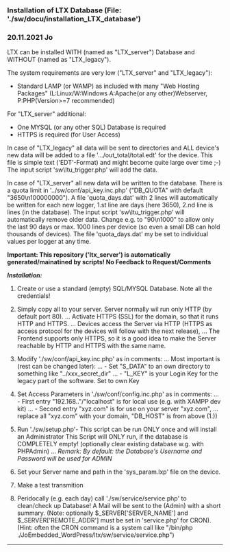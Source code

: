 ### Installation of LTX Database (File: './sw/docu/installation_LTX_database') ###

### 20.11.2021 Jo ###

LTX can be installed WITH (named as "LTX_server") Database and WITHOUT (named as "LTX_legacy").

The system requirements are very low ("LTX_server" and "LTX_legacy"):
- Standard LAMP (or WAMP) as included with many "Web Hosting Packages" 
  (L:Linux/W:Windows A:Apache(or any other)Webserver, P:PHP(Version>=7 recommended)

For "LTX_server" additional:
- One MYSQL (or any other SQL) Database is required
- HTTPS is required (for User Access)

In case of "LTX_legacy" all data will be sent to directories and ALL device's new data will
be added to a file '.../out_total/total.edt' for the device. 
This file is simple text ('EDT'-Format) and might become quite large over time ;-)
The input script 'sw\ltu_trigger.php' will add the data.

In case of "LTX_server" all new data will be written to the database. There is a quota limit in
'../sw/conf/api_key.inc.php' ("DB_QUOTA" with default "3650\n100000000"). A file 'quota_days.dat' with 2 lines
will automatically be written for each new logger, 1.st line are days (here 3650), 2.nd line is lines (in the database).
The input script 'sw\ltu_trigger.php' will automatically remove older data.
Change e.g. to "90\n1000" to allow only the last 90 days or max. 1000 lines per device (so even a small DB can hold thousands of devices).
The file 'quota_days.dat' my be set to individual values per logger at any time.

**Important: This repository ('ltx_server') is automatically generated/mainatined by scripts! No Feedback to Request/Comments**


***Installation:*** 

 1. Create or use a standard (empty) SQL/MYSQL Database. Note all the credentials!

 2. Simply copy all to your server. Server normally wil run only HTTP (by default port 80).
... Activate HTTPS (SSL) for the domain, so that it runs HTTP and HTTPS.
... Devices access the Server via HTTP (HTTPS as access protocol for the devices will follow with the next release),
... The Frontend supports only HTTPS, so it is a good idea to make the Server reachable by HTTP and HTTPS with the same name.

 3. Modify './sw/conf/api_key.inc.php' as in comments:
... Most important is (rest can be changed later):
... - Set "S_DATA" to an own directory to something like "../xxx_secret_dir"
... - "L_KEY" is your Login Key for the legacy part of the software. Set to own Key 

 4. Set Access Parameters in './sw/conf/config.inc.php' as in comments:
... - First entry "192.168.."/"localhost" is for local use (e.g. with XAMPP dev kit)
... - Second entry "xyz.com" is for use on your server "xyz.com", 
...   replace all "xyz.com" with your domain, "DB_HOST" is from above (1.))

 5. Run './sw/setup.php'- This script can be run ONLY once and will install an Administrator
    This Script will ONLY run, if the database is COMPLETELY empty! 
	(optionally clear existing database w.g. with PHPAdmin)
... _Remark: By default: the Database's Username and Password will be used for ADMIN_ 

 6. Set your Server name and path in the 'sys_param.lxp' file on the device. 

 7. Make a test transmition
 
 8. Peridocally (e.g. each day) call './sw/service/service.php' to clean/check up Database!
    A Mail will be sent to the (Admin) with a short summary.
	(Note: optionally $_SERVER['SERVER_NAME'] and $_SERVER['REMOTE_ADDR'] must be set in 'service.php' for CRON).
	(Hint: often the CRON command is a system call like "/bin/php ./JoEmbedded_WordPress/ltx/sw/service/service.php")
	
***

